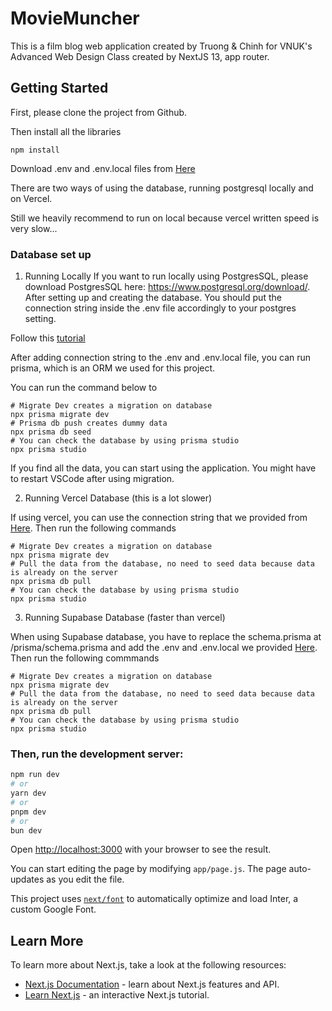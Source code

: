 # MovieMuncher

This is a film blog web application created by Truong & Chinh for VNUK's Advanced Web Design Class created by NextJS 13, app router.

## Getting Started

First, please clone the project from Github.

Then install all the libraries

```
npm install
```

Download .env and .env.local files from [Here](https://drive.google.com/drive/folders/1f6X7a-AfFTQWPcruxrCu5pEfzTFgxzCG?usp=sharing)

There are two ways of using the database, running postgresql locally and on Vercel.

Still we heavily recommend to run on local because vercel written speed is very slow...

### Database set up
1. Running Locally
If you want to run locally using PostgresSQL, please download PostgresSQL here: https://www.postgresql.org/download/. After setting up and creating the database. You should put the connection string inside the .env file accordingly to your postgres setting.

Follow this [tutorial](https://www.youtube.com/watch?v=Ids4w5fmMpk)

After adding connection string to the .env and .env.local file, you can run prisma, which is an ORM we used for this project.

You can run the command below to 

```
# Migrate Dev creates a migration on database
npx prisma migrate dev
# Prisma db push creates dummy data
npx prisma db seed
# You can check the database by using prisma studio
npx prisma studio
```

If you find all the data, you can start using the application. You might have to restart VSCode after using migration. 

2. Running Vercel Database (this is a lot slower)

If using vercel, you can use the connection string that we provided from [Here](https://drive.google.com/drive/folders/1f6X7a-AfFTQWPcruxrCu5pEfzTFgxzCG?usp=sharing). Then run the following commands

```
# Migrate Dev creates a migration on database
npx prisma migrate dev
# Pull the data from the database, no need to seed data because data is already on the server
npx prisma db pull
# You can check the database by using prisma studio
npx prisma studio
```


3. Running Supabase Database (faster than vercel)

When using Supabase database, you have to replace the schema.prisma at /prisma/schema.prisma and add the .env and .env.local we provided [Here](https://drive.google.com/drive/folders/1f6X7a-AfFTQWPcruxrCu5pEfzTFgxzCG?usp=sharing).
Then run the following commmands

```
# Migrate Dev creates a migration on database
npx prisma migrate dev
# Pull the data from the database, no need to seed data because data is already on the server
npx prisma db pull
# You can check the database by using prisma studio
npx prisma studio
```


### Then, run the development server:

```bash
npm run dev
# or
yarn dev
# or
pnpm dev
# or
bun dev
```

Open [http://localhost:3000](http://localhost:3000) with your browser to see the result.

You can start editing the page by modifying `app/page.js`. The page auto-updates as you edit the file.

This project uses [`next/font`](https://nextjs.org/docs/basic-features/font-optimization) to automatically optimize and load Inter, a custom Google Font.


## Learn More

To learn more about Next.js, take a look at the following resources:

- [Next.js Documentation](https://nextjs.org/docs) - learn about Next.js features and API.
- [Learn Next.js](https://nextjs.org/learn) - an interactive Next.js tutorial.


